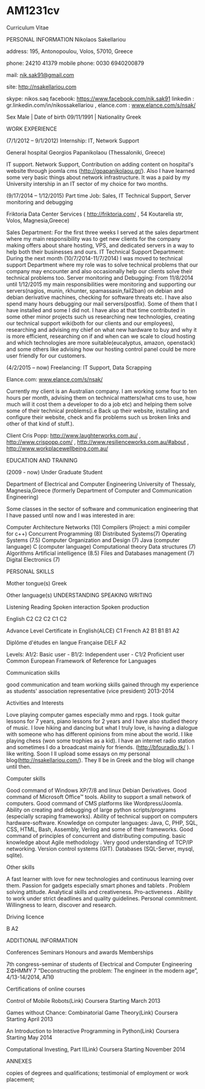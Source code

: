 # AM1231cv
Curriculum Vitae

PERSONAL INFORMATION
Nikolaos Sakellariou

 
address: 195, Antonopoulou, Volos, 57010, Greece

phone: 24210 41379     mobile phone: 0030 6940200879       

mail: nik.sak91@gmail.com

site: http://nsakellariou.com  

skype: nikos.saq facebook: https://www.facebook.com/nik.sak91
linkedin : gr.linkedin.com/in/nikossakellariou , elance.com : www.elance.com/s/nsak/  

Sex Male | Date of birth 09/11/1991 | Nationality Greek 





WORK EXPERIENCE
 

(7/1/2012 – 9/1/2012)
Internship: IT, Network Support

General hospital Georgios Papanikolaou (Thessaloniki, Greece)

IT support. Network Support, Contribution on adding content on hospital's website through joomla cms (http://gpapanikolaou.gr/). Also I have learned some very basic things about network infrastructure. It was a paid by my University intership in an IT sector of my choice for two months.

 (9/17/2014 – 1/12/2015)
Part time Job: Sales, IT Technical Support, Server monitoring and debugging


 
Friktoria Data Center Services ( http://friktoria.com/ , 54 Koutarelia str, Volos, Magnesia,Greece) 

Sales Department: For the first three weeks I served at the sales department where my main responsibility was to get new clients for the company making offers about share hosting, VPS, and dedicated servers in a way to help both their businesses and ours.
IT Technical Support Department: During the next month (10/7/2014-11/7/2014) I was moved to technical support Department where my role was to solve technical problems that our company may encounter and also occasionally help our clients solve their technical problems too.
Server monitoring and Debugging:  From 11/8/2014 until 1/12/2015 my main responsibilities were monitoring and supporting our servers(nagios, munin, rkhunter, spamassasin,fail2ban) on debian and debian derivative machines, checking for software threats etc. I have also spend many hours debugging our mail servers(postfix). Some of them that I have installed and some I did not. I have also at that time contributed in some other minor projects such us researching new technologies, creating our  technical support wiki(both for our clients and our employees), researching and advising my chief on what new hardware to buy and why it is more efficient, researching on if and when can we scale to cloud hosting and which technologies are more suitable(eucalyptus, amazon, openstack) and some others like advising how our hosting control panel could be more user friendly for our customers.



(4/2/2015 – now)
Freelancing: IT Support, Data Scrapping

 
Elance.com: www.elance.com/s/nsak/ 

Currently my client is an Australian company. I am working some four to ten hours per month, advising them on technical matters(what cms to use, how much will it cost them a developer to do a job etc) and helping them solve some of their technical problems(i.e Back up their website,  installing and configure their website, check and fix problems such us broken links and other of that kind of stuff.).

Client Cris Popp:
 http://www.laughterworks.com.au/ , http://www.crispopp.com/ , http://www.resilienceworks.com.au/#about , http://www.workplacewellbeing.com.au/ 
 

EDUCATION AND TRAINING
 

 (2009 - now)
Under Graduate Student


Department of Electrical and Computer Engineering University of Thessaly, Magnesia,Greece
(formerly Department of Computer and Communication Engineering) 

Some classes in the sector of software and communication engineering that I have passed until now
and I was interested in are:

Computer Architecture
Networks (10)
Compilers (Project: a mini compiler for c++)
Concurrent Programming (8)
Distributed Systems(7)
Operating Systems (7.5)
Computer  Organization and Design (7)
Java (computer language)
C (computer language)
Computational theory
Data structures (7)
Algorithms
Artificial intelligence  (8.5)
Files and Databases management (7)
Digital Electronics (7)

PERSONAL SKILLS
 

Mother tongue(s)
Greek


Other language(s)
UNDERSTANDING 
SPEAKING 
WRITING 

Listening 
Reading 
Spoken interaction 
Spoken production 

English
C2
C2
C2
C1
C2

Advance Level Certificate in English(ALCE) C1
French
A2
B1
B1
B1
A2

 Diplôme d'études en langue Française DELF A2


Levels: A1/2: Basic user - B1/2: Independent user - C1/2 Proficient user
Common European Framework of Reference for Languages

Communication skills

good communication and team working skills gained through my experience as  students' association representative (vice president) 2013-2014

 

Activities and Interests
 
 Love playing computer games especially mmo and rpgs. 
I took guitar lessons for 7 years, piano lessons for 2 years and I have also studied theory of music. 
I love hiking and dancing but what 
I truly love, is  having a dialogue with someone who has different opinions from mine about the world.
I like playing chess (won some trophies as a kid).
I have an internet radio station and sometimes I do a broadcast mainly for friends. (http://bfouradio.tk/ ).
I like writing. Soon I ll upload some essays on my personal blog(http://nsakellariou.com/). They ll be in Greek and the blog will change until then.


Computer skills


Good command of Windows XP/7/8 and linux Debian Derivatives.
Good command of Microsoft Office™ tools.
Ability to support a small network of computers.
Good command of CMS platforms like Wordpress/Joomla.
Ability on creating and debugging of large python scripts/programs (especially scraping frameworks).
Ability of technical support on computers hardware-software.
Knowledge on computer languages:  Java, C, PHP, SQL, CSS, HTML, Bash, Assembly, Verilog and some of their frameworks.
Good command of principles of concurrent and distributing computing.
basic knowledge about Agile methodology .
Very good understanding of  TCP/IP networking.
Version control systems (GIT).
Databases (SQL-Server, mysql, sqlite).


Other skills

A fast learner with love for new technologies and continuous learning over them. Passion for gadgets especially smart phones and tablets .
Problem solving attitude. 
Analytical skills and creativeness. 
Pro-activeness .
Ability to work under strict deadlines and quality guidelines. 
Personal commitment. 
Willingness to learn, discover and research. 

Driving licence

B
A2

ADDITIONAL INFORMATION
 




Conferences
Seminars
Honours and awards
Memberships


7th congress-seminar of students of Electrical and Computer Engineering ΣΦΗΜΜΥ 7 
“Deconstructing the problem: The engineer in the modern age”, 4/13-14/2014, ΑΠΘ

Certifications of online courses

Control of Mobile Robots(Link)
Coursera
Starting March 2013 

Games without Chance: Combinatorial Game Theory(Link)
Coursera
Starting April 2013 

An Introduction to Interactive Programming in Python(Link)
Coursera
Starting May 2014 

Computational Investing, Part I(Link)
Coursera
Starting November 2014 


ANNEXES
 



copies of degrees and qualifications;
testimonial of employment or work placement;

